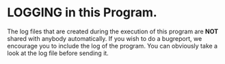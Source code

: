 # LOGGING in this Program. 

The log files that are created during the execution of this program are **__NOT__** shared with anybody automatically.
If you wish to do a bugreport, we encourage you to include the log of the program. You can obviously take a look at the log file before sending it.